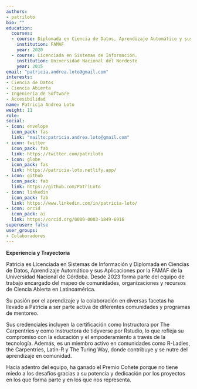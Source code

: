 ```yaml
---
authors:
- patriloto
bio: ""
education:
  courses:
  - course: Diplomada en Ciencia de Datos, Aprendizaje Automático y sus Aplicaciones.
    institution: FAMAF 
    year: 2020
  - course: Licenciada en Sistemas de Información.
    institution: Universidad Nacional del Nordeste 
    year: 2015
email: "patricia.andrea.loto@gmail.com"
interests:
- Ciencia de Datos
- Ciencia Abierta
- Ingeniería de Software
- Accesibilidad
name: Patricia Andrea Loto
weight: 11
role:
social:
- icon: envelope
  icon_pack: fas
  link: "mailto:patricia.andrea.loto@gmail.com"
- icon: twitter
  icon_pack: fab
  link: https://twitter.com/patriloto
- icon: globe
  icon_pack: fas
  link: https://patricia-loto.netlify.app/
- icon: github
  icon_pack: fab
  link: https://github.com/PatriLoto
- icon: linkedin
  icon_pack: fab
  link: https://www.linkedin.com/in/patricia-loto/
- icon: orcid
  icon_pack: ai
  link: https://orcid.org/0000-0003-1849-6916
superuser: false
user_groups:
- Colaboradores
---
```


**Experiencia y Trayectoria**

Patricia es Licenciada en Sistemas de Información y Diplomada en Ciencias de Datos, Aprendizaje Automático y sus Aplicaciones por la FAMAF de la Universidad Nacional de Córdoba. Desde 2023 forma parte del equipo de trabajo encargado del mapeo de comunidades, organizaciones y recursos de Ciencia Abierta en Latinoamérica. 

Su pasión por el aprendizaje y la colaboración en diversas facetas ha llevado a Patricia a ser parte activa de diferentes comunidades y programas de mentoreo. 

Sus credenciales incluyen la certificación como Instructora por The Carpentries y como Instructora de tidyverse por Rstudio, lo que refleja su compromiso con la educación y el empoderamiento a través de la tecnología. Además, es un miembro activo en comunidades como R-Ladies, the Carpentries, Latin-R y The Turing Way, donde contribuye y se nutre del aprendizaje en comunidad. 

Hacia adentro del equipo, ha ganado el Premio Cohete porque no tiene miedo a los desafíos gracias a su potencia y dedicación por los proyectos en los que forma parte y en los que nos representa.
